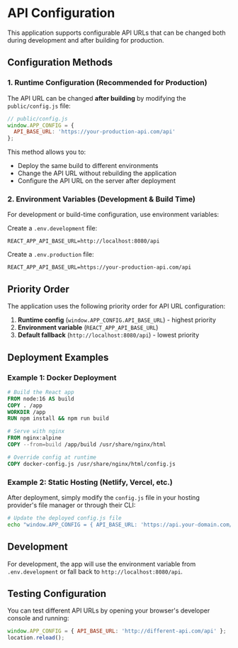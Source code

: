 # API Configuration

This application supports configurable API URLs that can be changed both during development and after building for production.

## Configuration Methods

### 1. Runtime Configuration (Recommended for Production)

The API URL can be changed **after building** by modifying the `public/config.js` file:

```javascript
// public/config.js
window.APP_CONFIG = {
  API_BASE_URL: 'https://your-production-api.com/api'
};
```

This method allows you to:
- Deploy the same build to different environments
- Change the API URL without rebuilding the application
- Configure the API URL on the server after deployment

### 2. Environment Variables (Development & Build Time)

For development or build-time configuration, use environment variables:

Create a `.env.development` file:
```
REACT_APP_API_BASE_URL=http://localhost:8080/api
```

Create a `.env.production` file:
```
REACT_APP_API_BASE_URL=https://your-production-api.com/api
```

## Priority Order

The application uses the following priority order for API URL configuration:

1. **Runtime config** (`window.APP_CONFIG.API_BASE_URL`) - highest priority
2. **Environment variable** (`REACT_APP_API_BASE_URL`)
3. **Default fallback** (`http://localhost:8080/api`) - lowest priority

## Deployment Examples

### Example 1: Docker Deployment
```dockerfile
# Build the React app
FROM node:16 AS build
COPY . /app
WORKDIR /app
RUN npm install && npm run build

# Serve with nginx
FROM nginx:alpine
COPY --from=build /app/build /usr/share/nginx/html

# Override config at runtime
COPY docker-config.js /usr/share/nginx/html/config.js
```

### Example 2: Static Hosting (Netlify, Vercel, etc.)
After deployment, simply modify the `config.js` file in your hosting provider's file manager or through their CLI:

```bash
# Update the deployed config.js file
echo "window.APP_CONFIG = { API_BASE_URL: 'https://api.your-domain.com/api' };" > build/config.js
```

## Development

For development, the app will use the environment variable from `.env.development` or fall back to `http://localhost:8080/api`.

## Testing Configuration

You can test different API URLs by opening your browser's developer console and running:

```javascript
window.APP_CONFIG = { API_BASE_URL: 'http://different-api.com/api' };
location.reload();
```
